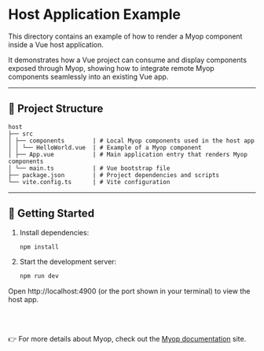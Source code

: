 # Host Application Example
This directory contains an example of how to render a Myop component inside a Vue host application.

It demonstrates how a Vue project can consume and display components exposed through Myop,
showing how to integrate remote Myop components seamlessly into an existing Vue app.

---

## 📂 Project Structure
```
host
├── src
│ ├── components        | # Local Myop components used in the host app
│ │ └── HelloWorld.vue  | # Example of a Myop component
│ ├── App.vue           | # Main application entry that renders Myop components
│ └── main.ts           | # Vue bootstrap file
├── package.json        | # Project dependencies and scripts
└── vite.config.ts      | # Vite configuration
```

---

## 🚀 Getting Started

1. Install dependencies:
   ```bash
   npm install
    ```
2. Start the development server:
   ```bash
   npm run dev
    ```


Open http://localhost:4900 (or the port shown in your terminal) to view the host app.

<br/>
<br/>


👉 For more details about Myop, check out the [Myop documentation](https://docs.myop.dev/) site.
